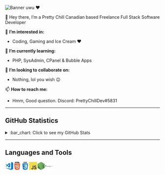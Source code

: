 ![Banner uwu ❤️](https://media.discordapp.net/attachments/734686866690932767/825343235920363530/image0.png)

👋 Hey there, I’m a Pretty Chill Canadian based Freelance Full Stack Software Developer

👀 __**I’m interested in:**__
* Coding, Gaming and Ice Cream ❤️

🌱 __**I’m currently learning:**__ 
* PHP, SysAdmin, CPanel & Bubble Apps 

💞️ __**I’m looking to collaborate on:**__ 
* Nothing, lol you wish 😉

📫 __**How to reach me:**__
* Hmm, Good question. Discord: PrettyChillDev#5831

---

## GitHub Statistics
<details>
  <summary>
    :bar_chart: Click to see my GitHub Stats
  </summary>
  <p align="center">
&nbsp;<img align="center" src="https://github-readme-stats.vercel.app/api?username=ChillCordDev&show_icons=true&theme=dracula" alt="PrettyChillDev" height="200"/>
<img align="center" src="https://github-readme-stats.vercel.app/api/top-langs/?username=ChillCordDev&hide=lua&theme=dracula" alt="PrettyChillDev's github stats"/>
<div><img src="https://github-profile-trophy.vercel.app/?username=ChillCordDev&theme=dracula" width="1200"></div>
  </p>
</details>

---

## Languages and Tools

<img align="left" alt="Visual Studio Code" width="26px" src="https://raw.githubusercontent.com/github/explore/80688e429a7d4ef2fca1e82350fe8e3517d3494d/topics/visual-studio-code/visual-studio-code.png" />
<img align="left" alt="HTML5" width="26px" src="https://raw.githubusercontent.com/github/explore/80688e429a7d4ef2fca1e82350fe8e3517d3494d/topics/html/html.png" />
<img align="left" alt="CSS3" width="26px" src="https://raw.githubusercontent.com/github/explore/80688e429a7d4ef2fca1e82350fe8e3517d3494d/topics/css/css.png" />
<img align="left" alt="JavaScript" width="26px" src="https://raw.githubusercontent.com/github/explore/80688e429a7d4ef2fca1e82350fe8e3517d3494d/topics/javascript/javascript.png" />
<img align="left" alt="Node.js" width="26px" src="https://raw.githubusercontent.com/github/explore/80688e429a7d4ef2fca1e82350fe8e3517d3494d/topics/nodejs/nodejs.png" />
<img align="left" alt="MongoDB" width="26px" src="https://raw.githubusercontent.com/github/explore/80688e429a7d4ef2fca1e82350fe8e3517d3494d/topics/mongodb/mongodb.png" />
